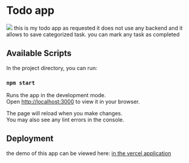 # Todo app
<img src="https://i.imgur.com/pqUcplz.png">
this is my todo app as requested it does not use any backend and it allows to save categorized task.
you can mark any task as completed

## Available Scripts

In the project directory, you can run:

### `npm start`

Runs the app in the development mode.\
Open [http://localhost:3000](http://localhost:3000) to view it in your browser.

The page will reload when you make changes.\
You may also see any lint errors in the console.


## Deployment

the demo of this app can be viewed here: [in the vercel application](https://todoapp-sable-pi.vercel.app/)



